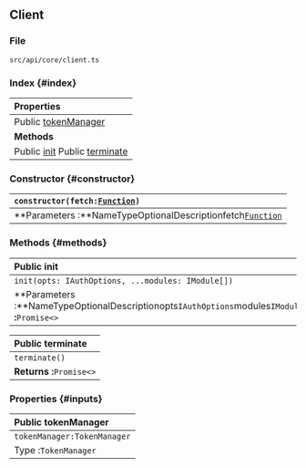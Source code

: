 
## Client

### File

`src/api/core/client.ts`

### Index {#index}

| **Properties** |
| :--- |
| Public [tokenManager](#properties-inputs) |
| **Methods** |
| Public [init](#methods-methods) Public [terminate](#methods-methods) |

### Constructor {#constructor}

| `constructor(fetch:`[`Function`](https://developer.mozilla.org/en-US/docs/Web/JavaScript/Reference/Global_Objects/Function)`)` |
| :--- |
| **Parameters :**NameTypeOptionalDescriptionfetch[`Function`](https://developer.mozilla.org/en-US/docs/Web/JavaScript/Reference/Global_Objects/Function) |

### Methods {#methods}

| **Public init** |
| :--- |
| `init(opts: IAuthOptions, ...modules: IModule[])` |
| **Parameters :**NameTypeOptionalDescriptionopts`IAuthOptions`modules`IModule[]`**Returns :**`Promise<>` |

| **Public terminate** |
| :--- |
| `terminate()` |
| **Returns :**`Promise<>` |

### Properties {#inputs}

| Public tokenManager |
| :--- |
| `tokenManager:TokenManager` |
| Type :`TokenManager` |

